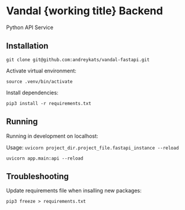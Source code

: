 # Vandal {working title} Backend
Python API Service

## Installation

```
git clone git@github.com:andreykats/vandal-fastapi.git
```

Activate virtual environment:

```
source .venv/bin/activate
```

Install dependencies:

```
pip3 install -r requirements.txt
```

## Running
Running in development on localhost:

Usage: `uvicorn project_dir.project_file.fastapi_instance --reload`

```
uvicorn app.main:api --reload
```

## Troubleshooting
Update requirements file when insalling new packages:
```
pip3 freeze > requirements.txt
```